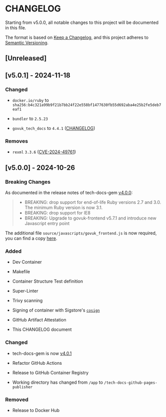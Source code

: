 # CHANGELOG

Starting from v5.0.0, all notable changes to this project will be documented in this file.

The format is based on [Keep a Changelog](https://keepachangelog.com/en/1.1.0/),
and this project adheres to [Semantic Versioning](https://semver.org/spec/v2.0.0.html).

## [Unreleased]

## [v5.0.1] - 2024-11-18

### Changed

- `docker.io/ruby` to `sha256:b4c321a99b9f21b7bb24f22e558bf1477630fb55d692aba4e25b2fe5deb7eaf1`

- `bundler` to `2.5.23`

- `govuk_tech_docs` to `4.4.1` ([CHANGELOG](https://github.com/alphagov/tech-docs-gem/blob/main/CHANGELOG.md#411))

### Removes

- `rexml` `3.3.6` ([CVE-2024-49761](https://github.com/advisories/GHSA-2rxp-v6pw-ch6m))

## [v5.0.0] - 2024-10-26

### Breaking Changes

As documented in the release notes of tech-docs-gem [v4.0.0](https://github.com/alphagov/tech-docs-gem/releases/tag/v4.0.0):

> - BREAKING: drop support for end-of-life Ruby versions 2.7 and 3.0. The minimum Ruby version is now 3.1.
> - BREAKING: drop support for IE8
> - BREAKING: Upgrade to govuk-frontend v5.7.1 and introduce new Javascript entry point

The additional file `source/javascripts/govuk_frontend.js` is now required, you can find a copy [here](test/test-docs-example/source/javascripts/govuk_frontend.js).

### Added

- Dev Container

- Makefile

- Container Structure Test definition

- Super-Linter

- Trivy scanning

- Signing of container with Sigstore's [`cosign`](https://github.com/sigstore/cosign)

- GitHub Artifact Attestation

- This CHANGELOG document

### Changed

- tech-docs-gem is now [v4.0.1](https://github.com/alphagov/tech-docs-gem/releases/tag/v4.0.1)

- Refactor GitHub Actions

- Release to GitHub Container Registry

- Working directory has changed from `/app` to `/tech-docs-github-pages-publisher`

### Removed

- Release to Docker Hub
